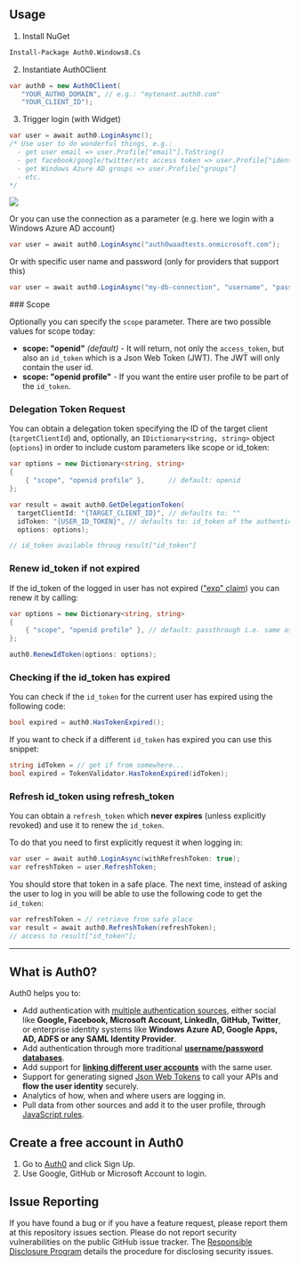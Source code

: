 ## Usage

1. Install NuGet

  ~~~ps
  Install-Package Auth0.Windows8.Cs
  ~~~

2. Instantiate Auth0Client

  ~~~cs
  var auth0 = new Auth0Client(
     "YOUR_AUTH0_DOMAIN", // e.g.: "mytenant.auth0.com"
	 "YOUR_CLIENT_ID");
  ~~~

3. Trigger login (with Widget) 

  ~~~cs
  var user = await auth0.LoginAsync();
  /* Use user to do wonderful things, e.g.: 
    - get user email => user.Profile["email"].ToString()
    - get facebook/google/twitter/etc access token => user.Profile["identities"][0]["access_token"]
    - get Windows Azure AD groups => user.Profile["groups"]
    - etc.
  */
  ~~~

  ![](http://puu.sh/4c7GO.png)

Or you can use the connection as a parameter (e.g. here we login with a Windows Azure AD account)

~~~cs
var user = await auth0.LoginAsync("auth0waadtests.onmicrosoft.com");
~~~

Or with specific user name and password (only for providers that support this)

~~~cs
var user = await auth0.LoginAsync("my-db-connection", "username", "password");
~~~

### Scope

Optionally you can specify the `scope` parameter. There are two possible values for scope today:

* __scope: "openid"__ _(default)_ - It will return, not only the `access_token`, but also an `id_token` which is a Json Web Token (JWT). The JWT will only contain the user id.
* __scope: "openid profile"__ - If you want the entire user profile to be part of the `id_token`.

### Delegation Token Request

You can obtain a delegation token specifying the ID of the target client (`targetClientId`) and, optionally, an `IDictionary<string, string>` object (`options`) in order to include custom parameters like scope or id_token:

~~~cs
var options = new Dictionary<string, string>
{
    { "scope", "openid profile" },		// default: openid
};

var result = await auth0.GetDelegationToken(
  targetClientId: "{TARGET_CLIENT_ID}", // defaults to: ""
  idToken: "{USER_ID_TOKEN}", // defaults to: id_token of the authenticated user (auth0 CurrentUser.IdToken)
  options: options);

// id_token available throug result["id_token"]
~~~

### Renew id_token if not expired

If the id_token of the logged in user has not expired (["exp" claim](http://self-issued.info/docs/draft-ietf-oauth-json-web-token.html#expDef)) you can renew it by calling:

~~~cs
var options = new Dictionary<string, string>
{
    { "scope", "openid profile" }, // default: passthrough i.e. same as previous time token was asked for
};

auth0.RenewIdToken(options: options);
~~~

### Checking if the id_token has expired

You can check if the `id_token` for the current user has expired using the following code:

~~~cs
bool expired = auth0.HasTokenExpired();
~~~

If you want to check if a different `id_token` has expired you can use this snippet:
~~~cs
string idToken = // get if from somewhere...
bool expired = TokenValidator.HasTokenExpired(idToken);
~~~

### Refresh id_token using refresh_token

You can obtain a `refresh_token` which **never expires** (unless explicitly revoked) and use it to renew the `id_token`. 

To do that you need to first explicitly request it when logging in:
~~~cs
var user = await auth0.LoginAsync(withRefreshToken: true);
var refreshToken = user.RefreshToken;
~~~

You should store that token in a safe place. The next time, instead of asking the user to log in you will be able to use the following code to get the `id_token`:
~~~cs
var refreshToken = // retrieve from safe place
var result = await auth0.RefreshToken(refreshToken);
// access to result["id_token"];
~~~

---

## What is Auth0?

Auth0 helps you to:

* Add authentication with [multiple authentication sources](https://docs.auth0.com/identityproviders), either social like **Google, Facebook, Microsoft Account, LinkedIn, GitHub, Twitter**, or enterprise identity systems like **Windows Azure AD, Google Apps, AD, ADFS or any SAML Identity Provider**. 
* Add authentication through more traditional **[username/password databases](https://docs.auth0.com/mysql-connection-tutorial)**.
* Add support for **[linking different user accounts](https://docs.auth0.com/link-accounts)** with the same user.
* Support for generating signed [Json Web Tokens](https://docs.auth0.com/jwt) to call your APIs and **flow the user identity** securely.
* Analytics of how, when and where users are logging in.
* Pull data from other sources and add it to the user profile, through [JavaScript rules](https://docs.auth0.com/rules).

## Create a free account in Auth0

1. Go to [Auth0](http://developers.auth0.com) and click Sign Up.
2. Use Google, GitHub or Microsoft Account to login.

## Issue Reporting

If you have found a bug or if you have a feature request, please report them at this repository issues section. Please do not report security vulnerabilities on the public GitHub issue tracker. The [Responsible Disclosure Program](https://auth0.com/whitehat) details the procedure for disclosing security issues.
